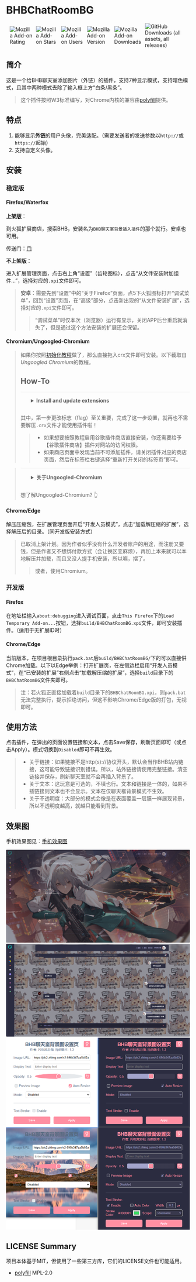 # BHBChatRoomBG

<div style="align-items: center; justify-content: center; display: flex; margin: 10px; gap: 10px">
    <img alt="Mozilla Add-on Rating" src="https://img.shields.io/amo/rating/bhb%E8%81%8A%E5%A4%A9%E5%AE%A4%E8%83%8C%E6%99%AF%E6%8F%92%E5%85%A5%E6%8F%92%E4%BB%B6">
    <img alt="Mozilla Add-on Stars" src="https://img.shields.io/amo/stars/bhb%E8%81%8A%E5%A4%A9%E5%AE%A4%E8%83%8C%E6%99%AF%E6%8F%92%E5%85%A5%E6%8F%92%E4%BB%B6">
    <img alt="Mozilla Add-on Users" src="https://img.shields.io/amo/users/bhb%E8%81%8A%E5%A4%A9%E5%AE%A4%E8%83%8C%E6%99%AF%E6%8F%92%E5%85%A5%E6%8F%92%E4%BB%B6">
    <img alt="Mozilla Add-on Version" src="https://img.shields.io/amo/v/bhb%E8%81%8A%E5%A4%A9%E5%AE%A4%E8%83%8C%E6%99%AF%E6%8F%92%E5%85%A5%E6%8F%92%E4%BB%B6">
    <img alt="Mozilla Add-on Downloads" src="https://img.shields.io/amo/dw/bhb%E8%81%8A%E5%A4%A9%E5%AE%A4%E8%83%8C%E6%99%AF%E6%8F%92%E5%85%A5%E6%8F%92%E4%BB%B6?label=AMO%20downloads">
    <img alt="GitHub Downloads (all assets, all releases)" src="https://img.shields.io/github/downloads/LiuJiewenTT/BHBChatRoomBG/total?label=Github%20downloads">
</div>


## 简介

这是一个给BHB聊天室添加图片（外链）的插件，支持7种显示模式，支持暗色模式，且其中两种模式去除了输入框上方“白条/黑条”。

> 这个插件按照W3标准编写，对Chrome内核的兼容由[polyfill](https://github.com/mozilla/webextension-polyfill)提供。

## 特点

1. 能够显示**外链**的用户头像，完美适配。（需要发送者的发送参数以`http://`或`https://`起始）
1. 支持自定义头像。



## 安装

### 稳定版

#### Firefox/Waterfox

**上架版**：

到火狐扩展商店，搜索BHB，安装名为`BHB聊天室背景插入插件`的那个就行。安卓也可用。

传送门：[门](https://addons.mozilla.org/zh-CN/firefox/addon/bhb聊天室背景插入插件/)

**不上架版**：

进入扩展管理页面，点击右上角“设置”（齿轮图标），点击“从文件安装附加组件...”，选择对应的`.xpi`文件即可。

> **安卓**：需要先到“设置”中的“关于Firefox”页面，点5下火狐图标打开“调试菜单”，回到“设置”页面，在“高级”部分，点击新出现的“从文件安装扩展”，选择对应的`.xpi`文件即可。
>
> > “调试菜单”时仅本次（浏览器）运行有显示，关闭APP后台重启就消失了，但是通过这个方法安装的扩展还会保留。

#### Chromium/Ungoogled-Chromium

> 如果你按照[初始化教程](chrome://ungoogled-first-run/)做了，那么直接拖入crx文件即可安装。以下截取自*Ungoogled Chromium*的教程。
>
> ## How-To
>
> <details style="border-top: 0.063em solid rgb(240, 240, 240); margin: 0px; padding: 1em 2em;"><summary style="cursor: pointer;"><b>Install and update extensions</b></summary><br><a href="https://github.com/NeverDecaf" style="color: rgb(25, 103, 210);">NeverDecaf</a><span>&nbsp;</span>has created an extension to make this process easy:<ol style="padding-left: 2em;"><li>Set<span>&nbsp;</span><a href="chrome://flags/#extension-mime-request-handling" style="color: rgb(25, 103, 210);">chrome://flags/#extension-mime-request-handling</a><span>&nbsp;</span>to<span>&nbsp;</span><code style="background: rgba(128, 128, 128, 0.2); padding: 0px 0.5em; border-radius: 0.25em;">Always prompt for install</code><span>&nbsp;</span>and relaunch.</li><li>Then click on the latest<span>&nbsp;</span><code style="background: rgba(128, 128, 128, 0.2); padding: 0px 0.5em; border-radius: 0.25em;">Chromium.Web.Store.crx</code><span>&nbsp;</span>link on<span>&nbsp;</span><a href="https://github.com/NeverDecaf/chromium-web-store/releases" style="color: rgb(25, 103, 210);">the extension's Releases page</a>.</li></ol>Please check out the<span>&nbsp;</span><a href="https://github.com/NeverDecaf/chromium-web-store" style="color: rgb(25, 103, 210);">chromium-web-store</a><span>&nbsp;</span>repo for further details and alternate installation methods for the extension.<br><br>If you do not wish to install this extension, there is still a way to install other extensions albeit without the ability to easily update them. In this case, please refer to the entry on the wiki for<span>&nbsp;</span><a href="https://ungoogled-software.github.io/ungoogled-chromium-wiki/faq#downloading-the-crx-file" style="color: rgb(25, 103, 210);">installing extensions manually</a>.</details>
>
> 其中，第一步更改标志（flag）至关重要，完成了这一步设置，就再也不需要解压`.crx`文件才能使用插件啦！
>
> > - 如果想要按照教程启用谷歌插件商店直接安装，你还需要给予【谷歌插件商店】插件对网站的访问权限。
> > - 如果商店页面中发现当前不可添加插件，请关闭插件对应的商店页面，然后在标签栏右键选择“重新打开关闭的标签页”即可。

> <details style="border-top: 0.063em solid rgb(240, 240, 240); margin: 0px; padding: 1em 2em;">
>  <summary style="cursor: pointer;"><b>关于Ungoogled-Chromium</b></summary><br>
>  项目主页：<a href="https://github.com/ungoogled-software/ungoogled-chromium">Project Home</a><br>
>  主页：<a href="https://ungoogled-software.github.io/">Home Page</a><br>
>  <b>下载</b>第三方构建的<b>二进制程序</b>：<a href="https://ungoogled-software.github.io/ungoogled-chromium-binaries/">Third-party binaries</a><br>
> </details>
>
>
> 想了解Ungoogled-Chromium? 👆
>

#### Chrome/Edge

解压压缩包，在扩展管理页面开启“开发人员模式”，点击“加载解压缩的扩展”，选择解压后的目录。（同开发版安装方式）

> 已取消上架计划。因为作者似乎没有什么开发者账户的用途，而注册又要钱，但是作者又不想绑付款方式（会让换区变麻烦），再加上本来就可以本地解压并加载，而且又没人提手机安装，所以嘛，摆了。
>
> > 或者，使用Chromium。


### 开发版

#### Firefox

在地址栏输入`about:debugging`进入调试页面，点击`This Firefox`下的`Load Temporary Add-on...`按钮，选择`build/BHBChatRoomBG.xpi`文件，即可安装插件。（适用于无扩展ID时）

#### Chrome/Edge

当前版本，在项目根目录执行`pack.bat`后`build/BHBChatRoomBG/`下的可以直接供Chrome加载。以下以Edge举例：打开扩展页，在左侧边栏启用“开发人员模式”，在“已安装的扩展”右侧点击“加载解压缩的扩展”，选择`build`目录下的`BHBChatRoomBG`文件夹即可。

> 注：若火狐正直接加载着`build`目录下的`BHBChatRoomBG.xpi`，则`pack.bat`无法完整执行，提示拒绝访问，但这不影响Chrome/Edge版的打包，无视即可。

## 使用方法

点击插件，在弹出的页面设置链接和文本，点击Save保存，刷新页面即可（或点击Apply）。模式切换到`Disabled`即可不再生效。

> - 关于链接：如果链接不是http(s)://协议开头，默认会当作BHB站内链接，这可能导致链接识别错误。所以，站外链接请使用完整链接。清空链接并保存，刷新聊天室就不会再插入背景了。
> - 关于文本：这玩意是可选的，不填也行。文本和链接是一体的，如果不插链接则文本也不会显示。文本在仅聊天框背景模式不生效。
> - 关于不透明度：大部分的模式会像是在表面覆盖一层膜一样展现背景，所以不透明度越高，就越只能看到背景。

## 效果图

手机效果图见：[手机效果图](手机效果图.md)

<img src="docs/运行效果图6.png" alt="效果图6" style="zoom:50%;" />
<img src="docs/运行效果图2.png" alt="效果图2" style="zoom:50%;" />
<img src="docs/运行效果图3.png" alt="效果图3" style="zoom:100%;" />




## LICENSE Summary

项目本体基于MIT，但使用了一些第三方库，它们的LICENSE文件也可能适用。

- [polyfill](https://github.com/mozilla/webextension-polyfill/blob/master/LICENSE) MPL-2.0
